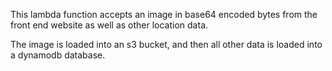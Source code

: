 This lambda function accepts an image in base64 encoded bytes from the front end website as well as other location data.

The image is loaded into an s3 bucket, and then all other data is loaded into a dynamodb database.
